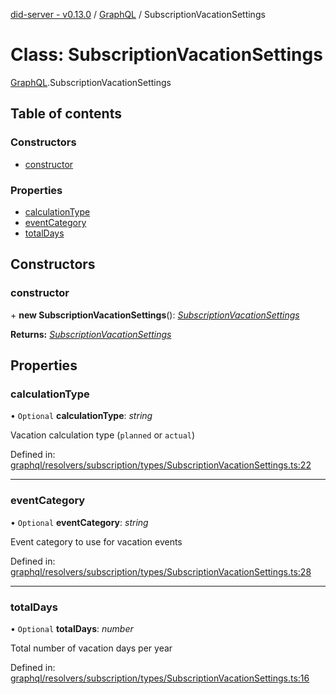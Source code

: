 [did-server - v0.13.0](../README.md) / [GraphQL](../modules/graphql.md) / SubscriptionVacationSettings

# Class: SubscriptionVacationSettings

[GraphQL](../modules/graphql.md).SubscriptionVacationSettings

## Table of contents

### Constructors

- [constructor](graphql.subscriptionvacationsettings.md#constructor)

### Properties

- [calculationType](graphql.subscriptionvacationsettings.md#calculationtype)
- [eventCategory](graphql.subscriptionvacationsettings.md#eventcategory)
- [totalDays](graphql.subscriptionvacationsettings.md#totaldays)

## Constructors

### constructor

\+ **new SubscriptionVacationSettings**(): [*SubscriptionVacationSettings*](graphql.subscriptionvacationsettings.md)

**Returns:** [*SubscriptionVacationSettings*](graphql.subscriptionvacationsettings.md)

## Properties

### calculationType

• `Optional` **calculationType**: *string*

Vacation calculation type (`planned` or `actual`)

Defined in: [graphql/resolvers/subscription/types/SubscriptionVacationSettings.ts:22](https://github.com/Puzzlepart/did/blob/dev/server/graphql/resolvers/subscription/types/SubscriptionVacationSettings.ts#L22)

___

### eventCategory

• `Optional` **eventCategory**: *string*

Event category to use for vacation events

Defined in: [graphql/resolvers/subscription/types/SubscriptionVacationSettings.ts:28](https://github.com/Puzzlepart/did/blob/dev/server/graphql/resolvers/subscription/types/SubscriptionVacationSettings.ts#L28)

___

### totalDays

• `Optional` **totalDays**: *number*

Total number of vacation days per year

Defined in: [graphql/resolvers/subscription/types/SubscriptionVacationSettings.ts:16](https://github.com/Puzzlepart/did/blob/dev/server/graphql/resolvers/subscription/types/SubscriptionVacationSettings.ts#L16)
